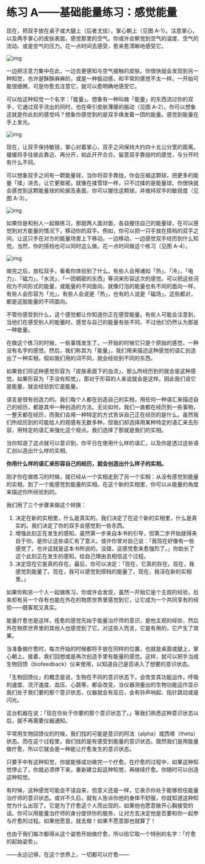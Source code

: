 # 练习 A——基础能量练习：感觉能量

现在，把双手放在桌子或大腿上（后者尤佳），掌心朝上（见图 A-1）。注意掌心，以及两手掌心的皮肤表面，感觉那里的空气。你或许会察觉到空气的温度、空气的流动、或是空气的压力。花一点时间去感受，愈来愈清晰地感受它。

![img](A-1.png)

一边把注意力集中在此，一边去更感知与空气接触的皮肤。你很快就会发现到另一种知觉，也许是酥酥麻麻的，或是一种振动感，和平常的感觉不太一样。一开始可能很细微，可是你愈去注意它，就可以愈明确地感受它。

可以给这种知觉一个名字：「能量」。想象有一种叫做「能量」的东西流过你的双手，它通过双手流出的同时，也在牵引皮肤薄膜的振动（见图 A-2）。你可以想象这就是你此刻的感觉吗？想象你感觉到的是双手焕发着一团的能量。感觉到能量在手上发光。

![img](A-2.png)

现在，让双手保持敏锐，掌心对着掌心，双手之间保持大约四十五公分宽的距离。缓缓将手往彼此靠近、再分开，如此开开合合。留意双手靠拢时的感觉，与分开时有什么不同。

可以想象双手之间有一颗能量球，当你将双手靠拢，你会压缩这颗球，把更多的能量「揉」进去，让它更致密。就像在揉雪球一样，只不过揉的是能量球。你很快就会感觉到这颗能量球的轮廓及表面，你可以握住这颗球，并维持双手的敏锐度（见图 A-3）。

![img](A-3.png)

如果你是和别人一起做练习，那就两人面对面，各自握住自己的能量球，在可以感觉到对方能量的情况下，移动你的双手。例如，你可以把一只手放在搭档的双手之间，让这只手在对方的能量场里上下移动。一边移动，一边感觉双手经历到什么知觉。当然，你的搭档也可以同时这么做。花一点时间做这个练习（见图 A-4）。

![img](A-4.png)

做完之后，放松双手，看看你体验到了什么。有些人会用诸如「热」、「冷」，「电力」、「磁力」，「水流」、「一团稠密的东西」等词来形容这次的感觉。可以把这些词视为不同形式的能量，或能量的不同面向，就像灯泡的能量也有不同的面向一样，有些人会形容为「光」，有些人会说是「热」，也有的人说是「磁场」。这些都对，都是这股能量的不同面向。

不管你感受到什么，这个感觉都让你知道你正在感受能量。有些人可能会注意到，当他们在感受别人的能量时，感觉与自己的能量有些不同，不过他们仍然认为那是一种能量。

在做这个练习的时候，一些事情发生了。一开始的时候它只是个原始的感觉，一种没有名字的感觉。然后，我们称其为「能量」，我们用来描述这种感觉的语汇创造出了一种实相，假如我们用的词不同，就会经验到不同的东西。

如果我们将这种感觉形容为「皮肤表面下的血流」，那么所经历到的就会是这种感觉。如果形容为「手没有知觉」，那对于形容的人来说就会是这样。因此我们说它是能量，就会经验到它是能量。

语言是很有创造力的。我们每个人都在创造自己的实相，用任何一种语汇来描述自己的经历，都是其中一种创造的方法。无论如何，我们一直都在经历到一些事物，一整天都在经历，而我们会用一种特定的方式告诉自己正在经历的是什么。虽然我们所经历到的可能给人的观感有无数多种，但我们却选择用某种特定的语汇来去形容，用特定的语汇来强化这个观点。我们选择了那就是我们的实相。

当你知道了这点就可以意识到，你平日在使用什么样的语汇，以及你是透过这些语汇创以造出什么样的实相。

**你用什么样的语汇来形容自己的经历，就会创造出什么样子的实相。**

刚才你在做练习的时候，就已经从一个实相走到了另一个实相：从没有感觉到能量的实相，到了一个能感觉到能量的实相。在这个新的实相里，你可以从能量的角度来描述你所经验到的。

我们用了三个步骤来做这个转换：

1. 决定在新的实相里，什么是真实的。我们决定了在这个新的实相里，什么是真实的。我们决定了你的双手会感觉到一些东西。
2. 增强此刻正在发生的感知。虽然第一步来自本书的引导，但第二步开始就得来自于你。是你让这些语汇有了意义。或许你曾对自己说：「我现在好像有一些感觉了。也许这就是这本书所说的。没错，这感觉愈来愈强烈了。」你助长了这个此刻正在发生的感知，给自己理由去相信这个过程。
3. 决定现在它是真的存在。最后，你可以决定：「现在，它真的存在。现在，我感觉到能量了。现在，我可以感觉到搭档的能量了。现在，我活在新的实相里。」

如果你和另一个人一起做练习，你或许会发现，虽然一开始它是个主观的经验，后来却有另一个存有也能在外在的物质世界里感觉到它，让它成为一个共同享有的经验——既客观又真实。

能量疗愈也是这样。痊愈的感觉先始于能量治疗师的意识，是他主观的经验，然后外在物质世界里的其他人也感觉到了它。对这些人而言，它是有用的，它产生了效果。

当准备做疗愈时，每次开始的时候都将手放在同样的位置，也就是桌面或腿上，掌心朝上。接着，我们回想或是再次创造手里有能量的感觉。这样，就可以把手当成生物回馈（biofeedback）仪来使用，以知道自己是否进入了想要的意识状态。

「生物回馈仪」的概念是说，生物在不同的意识状态下，会改变其功能运作，呼吸的速度、流汗速度、血压、心跳等，都会改变。当仪器测量出的生物功能运作显示我们处于我们要的那个意识状态，仪器就会有反应，会有铃声响起、指针跳动或是闪光。

这台机器在说：「现在你处于你要的那个意识状态了。」等我们熟悉这种意识状态以后，就不再需要仪器通知。

平常用生物回馈仪的时候，我们找的可能是意识的阿法（alpha）或西塔（theta）状态。而在这个过程里，我们找的是有感受到能量的意识状态。既然我们是用能量做疗愈，所以它就会是一种能让疗愈发生的意识状态。

只要手中有这种知觉，你就能够成功做完一个疗愈。在疗愈的过程中，如果这种知觉停止了，你就必须停下来，重新建立起这种知觉，再继续疗愈。你随时可以创造这种知觉。

有时候，这种感觉可能会不请自来，但意义还是一样，它表示你处于能够担任能量治疗师的意识状态。或许不久后，就有人告诉你他的身体不舒服，你就知道这种知觉为什么出现了。它是为了疗愈这个人而出现的，如果他也愿意敞开心胸接受的话。你可以用能量治疗师的身分提供你的服务，让对方去决定他是否要和你一起参与疗愈的过程。如果他愿意，就去做！如果不愿意那也就算了！

也由于我们每次都得从这个姿势开始做疗愈，所以给它取一个特别的名字：「疗愈的起始姿势」。

——永远记得，在这个世界上，一切都可以疗愈——
